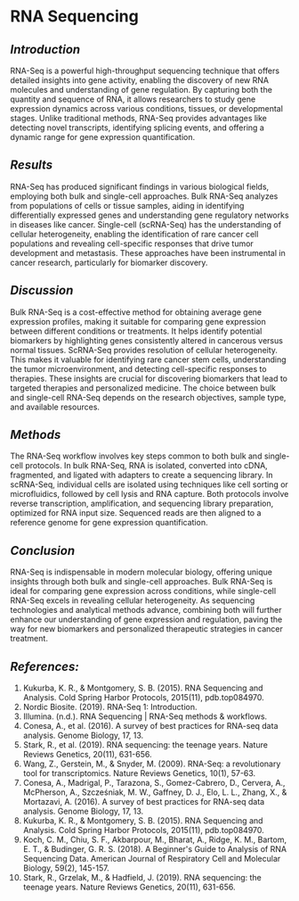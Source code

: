 # RNA Sequencing

## *Introduction*

RNA-Seq is a powerful high-throughput sequencing technique that offers detailed insights into gene activity, enabling the discovery of new RNA molecules and understanding of gene regulation. By capturing both the quantity and sequence of RNA, it allows researchers to study gene expression dynamics across various conditions, tissues, or developmental stages. Unlike traditional methods, RNA-Seq provides advantages like detecting novel transcripts, identifying splicing events, and offering a dynamic range for gene expression quantification.

## *Results*

RNA-Seq has produced significant findings in various biological fields, employing both bulk and single-cell approaches. Bulk RNA-Seq analyzes from populations of cells or tissue samples, aiding in identifying differentially expressed genes and understanding gene regulatory networks in diseases like cancer. Single-cell (scRNA-Seq) has the understanding of cellular heterogeneity, enabling the identification of rare cancer cell populations and revealing cell-specific responses that drive tumor development and metastasis. These approaches have been instrumental in cancer research, particularly for biomarker discovery.

## *Discussion*

Bulk RNA-Seq is a cost-effective method for obtaining average gene expression profiles, making it suitable for comparing gene expression between different conditions or treatments. It helps identify potential biomarkers by highlighting genes consistently altered in cancerous versus normal tissues. ScRNA-Seq provides resolution of cellular heterogeneity. This makes it valuable for identifying rare cancer stem cells, understanding the tumor microenvironment, and detecting cell-specific responses to therapies. These insights are crucial for discovering biomarkers that lead to targeted therapies and personalized medicine. The choice between bulk and single-cell RNA-Seq depends on the research objectives, sample type, and available resources.

## *Methods*

The RNA-Seq workflow involves key steps common to both bulk and single-cell protocols. In bulk RNA-Seq, RNA is isolated, converted into cDNA, fragmented, and ligated with adapters to create a sequencing library. In scRNA-Seq, individual cells are isolated using techniques like cell sorting or microfluidics, followed by cell lysis and RNA capture. Both protocols involve reverse transcription, amplification, and sequencing library preparation, optimized for RNA input size. Sequenced reads are then aligned to a reference genome for gene expression quantification.

## *Conclusion*

RNA-Seq is indispensable in modern molecular biology, offering unique insights through both bulk and single-cell approaches. Bulk RNA-Seq is ideal for comparing gene expression across conditions, while single-cell RNA-Seq excels in revealing cellular heterogeneity. As sequencing technologies and analytical methods advance, combining both will further enhance our understanding of gene expression and regulation, paving the way for new biomarkers and personalized therapeutic strategies in cancer treatment.

## *References:*

1. Kukurba, K. R., & Montgomery, S. B. (2015). RNA Sequencing and Analysis. Cold Spring Harbor Protocols, 2015(11), pdb.top084970.
2. Nordic Biosite. (2019). RNA-Seq 1: Introduction.
3. Illumina. (n.d.). RNA Sequencing | RNA-Seq methods & workflows.
4. Conesa, A., et al. (2016). A survey of best practices for RNA-seq data analysis. Genome Biology, 17, 13.
5. Stark, R., et al. (2019). RNA sequencing: the teenage years. Nature Reviews Genetics, 20(11), 631-656.
6. Wang, Z., Gerstein, M., & Snyder, M. (2009). RNA-Seq: a revolutionary tool for transcriptomics. Nature Reviews Genetics, 10(1), 57-63.
7. Conesa, A., Madrigal, P., Tarazona, S., Gomez-Cabrero, D., Cervera, A., McPherson, A., Szcześniak, M. W., Gaffney, D. J., Elo, L. L., Zhang, X., & Mortazavi, A. (2016). A survey of best practices for RNA-seq data analysis. Genome Biology, 17, 13.
8. Kukurba, K. R., & Montgomery, S. B. (2015). RNA Sequencing and Analysis. Cold Spring Harbor Protocols, 2015(11), pdb.top084970.
9. Koch, C. M., Chiu, S. F., Akbarpour, M., Bharat, A., Ridge, K. M., Bartom, E. T., & Budinger, G. R. S. (2018). A Beginner's Guide to Analysis of RNA Sequencing Data. American Journal of Respiratory Cell and Molecular Biology, 59(2), 145-157.
10. Stark, R., Grzelak, M., & Hadfield, J. (2019). RNA sequencing: the teenage years. Nature Reviews Genetics, 20(11), 631-656.
